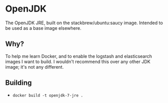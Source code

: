 # OpenJDK
The OpenJDK JRE, built on the stackbrew/ubuntu:saucy image.  Intended to be used as a base image elsewhere.

## Why?
To help me learn Docker, and to enable the logstash and elasticsearch images I want to build.  I wouldn't recommend this over any other JDK image; it's not any different.

## Building
* `docker build -t openjdk-7-jre .`

